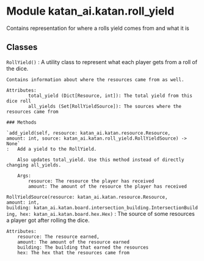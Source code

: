 Module katan_ai.katan.roll_yield
================================
Contains representation for where a rolls yield comes from and what it is

Classes
-------

`RollYield()`
:   A utility class to represent what each player gets from a roll of the dice.

    Contains information about where the resources came from as well.

    Attributes:
            total_yield (Dict[Resource, int]): The total yield from this dice roll
            all_yields (Set[RollYieldSource]): The sources where the resources came from

    ### Methods

    `add_yield(self, resource: katan_ai.katan.resource.Resource, amount: int, source: katan_ai.katan.roll_yield.RollYieldSource) ‑> None`
    :   Add a yield to the RollYield.

        Also updates total_yield. Use this method instead of directly changing all_yields.

        Args:
            resource: The resource the player has received
            amount: The amount of the resource the player has received

`RollYieldSource(resource: katan_ai.katan.resource.Resource, amount: int, building: katan_ai.katan.board.intersection_building.IntersectionBuilding, hex: katan_ai.katan.board.hex.Hex)`
:   The source of some resources a player got after rolling the dice.

    Attributes:
        resource: The resource earned,
        amount: The amount of the resource earned
        building: The building that earned the resources
        hex: The hex that the resources came from
